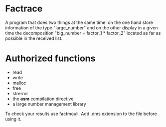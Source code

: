 # Factrace
A program that does two things at the same time: on the one hand store information of the type "large_number" and on the other display in a given time the decomposition "big_number = factor_1 * factor_2" located as far as possible in the received list.


# Authorized functions
* read
* write
* malloc
* free
* strerror
* the __asm__ compilation directive
* a large number management library

To check your results use factmouli. Add .dms extension to the file before using it.
